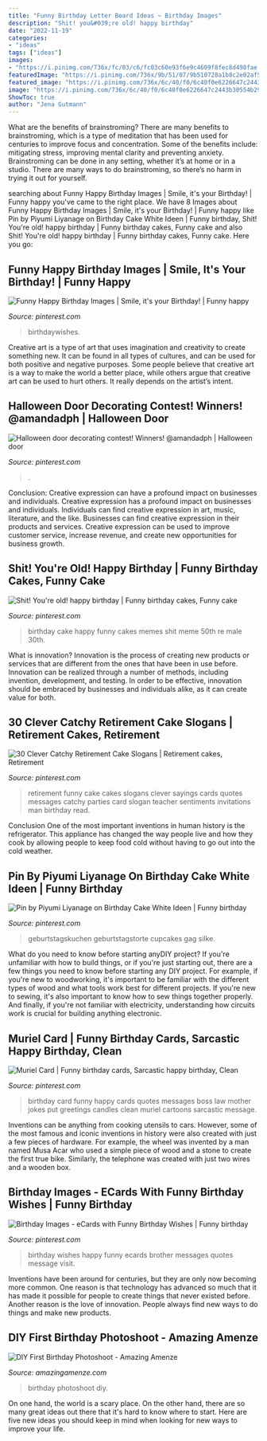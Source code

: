```yaml
---
title: "Funny Birthday Letter Board Ideas ~ Birthday Images"
description: "Shit! you&#039;re old! happy birthday"
date: "2022-11-19"
categories:
- "ideas"
tags: ["ideas"]
images:
- "https://i.pinimg.com/736x/fc/03/c6/fc03c60e93f6e9c4609f8fec8d498fae.jpg"
featuredImage: "https://i.pinimg.com/736x/9b/51/07/9b510728a1b8c2e02af589a73079de68.jpg"
featured_image: "https://i.pinimg.com/736x/6c/40/f0/6c40f0e6226647c2443b30554b29f0a9--halloween-door-mad-scientists.jpg"
image: "https://i.pinimg.com/736x/6c/40/f0/6c40f0e6226647c2443b30554b29f0a9--halloween-door-mad-scientists.jpg"
ShowToc: true
author: "Jena Gutmann"
---
```



What are the benefits of brainstroming?
There are many benefits to brainstroming, which is a type of meditation that has been used for centuries to improve focus and concentration. Some of the benefits include: mitigating stress, improving mental clarity and preventing anxiety. Brainstroming can be done in any setting, whether it’s at home or in a studio. There are many ways to do brainstroming, so there’s no harm in trying it out for yourself.

	

		
searching about Funny Happy Birthday Images | Smile, it&#039;s your Birthday! | Funny happy you've came to the right place. We have 8 Images about Funny Happy Birthday Images | Smile, it&#039;s your Birthday! | Funny happy like Pin by Piyumi Liyanage on Birthday Cake White Ideen | Funny birthday, Shit! You&#039;re old! happy birthday | Funny birthday cakes, Funny cake and also Shit! You&#039;re old! happy birthday | Funny birthday cakes, Funny cake. Here you go:
		
    
## Funny Happy Birthday Images | Smile, It&#039;s Your Birthday! | Funny Happy

<img loading=lazy src="https://i.pinimg.com/736x/fe/f2/9c/fef29c311b5336d9f62347a50a06a0ce.jpg" onerror="this.onerror=null;this.src='https://tse3.mm.bing.net/th?id=OIP.-YpkrHzAFYf6iLOeIID6KAHaGN&amp;pid=15.1';" alt="Funny Happy Birthday Images | Smile, it&#039;s your Birthday! | Funny happy">

_Source: pinterest.com_

>birthdaywishes. 

	

Creative art is a type of art that uses imagination and creativity to create something new. It can be found in all types of cultures, and can be used for both positive and negative purposes. Some people believe that creative art is a way to make the world a better place, while others argue that creative art can be used to hurt others. It really depends on the artist’s intent.

    
## Halloween Door Decorating Contest! Winners! @amandadph | Halloween Door

<img loading=lazy src="https://i.pinimg.com/736x/6c/40/f0/6c40f0e6226647c2443b30554b29f0a9--halloween-door-mad-scientists.jpg" onerror="this.onerror=null;this.src='https://tse4.mm.bing.net/th?id=OIP.Ei45aM_sip_mqAY-b3o8RQHaJ3&amp;pid=15.1';" alt="Halloween door decorating contest! Winners! @amandadph | Halloween door">

_Source: pinterest.com_

>. 

	

Conclusion: Creative expression can have a profound impact on businesses and individuals.
Creative expression has a profound impact on businesses and individuals. Individuals can find creative expression in art, music, literature, and the like. Businesses can find creative expression in their products and services. Creative expression can be used to improve customer service, increase revenue, and create new opportunities for business growth.

    
## Shit! You&#039;re Old! Happy Birthday | Funny Birthday Cakes, Funny Cake

<img loading=lazy src="https://i.pinimg.com/736x/fa/f6/c7/faf6c732b2b0e81864520f33151a4efd--th-birthday-cakes-happy-birthday.jpg" onerror="this.onerror=null;this.src='https://tse1.mm.bing.net/th?id=OIP.CvAPmHyCdvO4qheE1C9fKgHaNL&amp;pid=15.1';" alt="Shit! You&#039;re old! happy birthday | Funny birthday cakes, Funny cake">

_Source: pinterest.com_

>birthday cake happy funny cakes memes shit meme 50th re male 30th. 

	

What is innovation?
Innovation is the process of creating new products or services that are different from the ones that have been in use before. Innovation can be realized through a number of methods, including invention, development, and testing. In order to be effective, innovation should be embraced by businesses and individuals alike, as it can create value for both.

    
## 30 Clever Catchy Retirement Cake Slogans | Retirement Cakes, Retirement

<img loading=lazy src="https://i.pinimg.com/736x/fc/03/c6/fc03c60e93f6e9c4609f8fec8d498fae.jpg" onerror="this.onerror=null;this.src='https://tse1.mm.bing.net/th?id=OIP.7EBygyCTOzOOgH3dC-7uRAAAAA&amp;pid=15.1';" alt="30 Clever Catchy Retirement Cake Slogans | Retirement cakes, Retirement">

_Source: pinterest.com_

>retirement funny cake cakes slogans clever sayings cards quotes messages catchy parties card slogan teacher sentiments invitations man birthday read. 

	

Conclusion
One of the most important inventions in human history is the refrigerator. This appliance has changed the way people live and how they cook by allowing people to keep food cold without having to go out into the cold weather.

    
## Pin By Piyumi Liyanage On Birthday Cake White Ideen | Funny Birthday

<img loading=lazy src="https://i.pinimg.com/736x/dd/18/17/dd18179de8c4431203ab3fcc0fd7079f.jpg" onerror="this.onerror=null;this.src='https://tse3.mm.bing.net/th?id=OIP.p8PzkFsxE6bmTyjbI6-LbwHaJ4&amp;pid=15.1';" alt="Pin by Piyumi Liyanage on Birthday Cake White Ideen | Funny birthday">

_Source: pinterest.com_

>geburtstagskuchen geburtstagstorte cupcakes gag silke. 

	

What do you need to know before starting anyDIY project?
If you're unfamiliar with how to build things, or if you're just starting out, there are a few things you need to know before starting any DIY project. For example, if you're new to woodworking, it's important to be familiar with the different types of wood and what tools work best for different projects. If you're new to sewing, it's also important to know how to sew things together properly. And finally, if you're not familiar with electricity, understanding how circuits work is crucial for building anything electronic.

    
## Muriel Card | Funny Birthday Cards, Sarcastic Happy Birthday, Clean

<img loading=lazy src="https://i.pinimg.com/736x/6e/de/d7/6eded74b4f16de11601770e1e84c91d5--birthday-card-quotes-birthday-messages.jpg" onerror="this.onerror=null;this.src='https://tse4.mm.bing.net/th?id=OIP.hOyyPUU-5rCARK1I9xfLQwAAAA&amp;pid=15.1';" alt="Muriel Card | Funny birthday cards, Sarcastic happy birthday, Clean">

_Source: pinterest.com_

>birthday card funny happy cards quotes messages boss law mother jokes put greetings candles clean muriel cartoons sarcastic message. 

	

Inventions can be anything from cooking utensils to cars. However, some of the most famous and iconic inventions in history were also created with just a few pieces of hardware. For example, the wheel was invented by a man named Musa Acar who used a simple piece of wood and a stone to create the first true bike. Similarly, the telephone was created with just two wires and a wooden box.

    
## Birthday Images - ECards With Funny Birthday Wishes | Funny Birthday

<img loading=lazy src="https://i.pinimg.com/736x/9b/51/07/9b510728a1b8c2e02af589a73079de68.jpg" onerror="this.onerror=null;this.src='https://tse3.mm.bing.net/th?id=OIP.Q1haSaIODGia0Rnbrs8kgAHaJ4&amp;pid=15.1';" alt="Birthday Images - eCards with Funny Birthday Wishes | Funny birthday">

_Source: pinterest.com_

>birthday wishes happy funny ecards brother messages quotes message visit. 

	

Inventions have been around for centuries, but they are only now becoming more common. One reason is that technology has advanced so much that it has made it possible for people to create things that never existed before. Another reason is the love of innovation. People always find new ways to do things and make new products.

    
## DIY First Birthday Photoshoot - Amazing Amenze

<img loading=lazy src="https://amazingamenze.com/wp-content/uploads/2020/04/first-birthday-photoshoot.jpg" onerror="this.onerror=null;this.src='https://tse2.mm.bing.net/th?id=OIP.xyLv9TCyDPpSGv36BGNauAHaJ4&amp;pid=15.1';" alt="DIY First Birthday Photoshoot - Amazing Amenze">

_Source: amazingamenze.com_

>birthday photoshoot diy. 

	

On one hand, the world is a scary place. On the other hand, there are so many great ideas out there that it's hard to know where to start. Here are five new ideas you should keep in mind when looking for new ways to improve your life.

